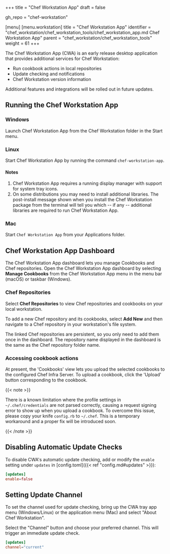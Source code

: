 +++
title = "Chef Workstation App"
draft = false

gh_repo = "chef-workstation"

[menu]
  [menu.workstation]
    title = "Chef Workstation App"
    identifier = "chef_workstation/chef_workstation_tools/chef_workstation_app.md Chef Workstation App"
    parent = "chef_workstation/chef_workstation_tools"
    weight = 61
+++

The Chef Workstation App (CWA) is an early release desktop application that provides additional services for Chef Workstation:

* Run cookbook actions in local repositories
* Update checking and notifications
* Chef Workstation version information

Additional features and integrations will be rolled out in future updates.

## Running the Chef Workstation App

### Windows

Launch Chef Workstation App from the Chef Workstation folder in the Start menu.

### Linux

Start Chef Workstation App by running the command `chef-workstation-app`.

#### Notes

1. Chef Workstation App requires a running display manager with support for system tray icons.
1. On some distributions you may need to install additional libraries. The post-install message shown when you install the Chef Workstation package from the terminal will tell you which -- if any -- additional libraries are required to run Chef Workstation App.

### Mac

Start `Chef Workstation App` from your Applications folder.

## Chef Workstation App Dashboard

The Chef Workstation App dashboard lets you manage Cookbooks and Chef repositories. Open the Chef Workstation App dashboard by selecting **Manage Cookbooks** from the Chef Workstation App menu in the menu bar (macOS) or taskbar (Windows).

### Chef Repositories

Select **Chef Repositories** to view Chef repositories and cookbooks on your local workstation.

To add a new Chef repository and its cookbooks, select **Add New** and then navigate to a Chef repository in your workstation's file system.

The linked Chef repositories are persistent, so you only need to add them once in the dashboard. The repository name displayed in the dashboard is the same as the Chef repository folder name.

### Accessing cookbook actions

At present, the 'Cookbooks' view lets you upload the selected cookbooks to the configured Chef Infra Server. To upload a cookbook, click the 'Upload' button corresponding to the cookbook.

{{< note >}}

There is a known limitation where the profile settings in `~/.chef/credentials` are not parsed correctly, causing a request signing error to show up when you upload a cookbook. To overcome this issue, please copy your knife `config.rb` to `~/.chef`. This is a temporary workaround and a proper fix will be introduced soon.

{{< /note >}}

## Disabling Automatic Update Checks

To disable CWA's automatic update checking, add or modify the `enable` setting under `updates` in [config.toml]({{< ref "config.md#updates" >}}):

```toml
[updates]
enable=false
```

## Setting Update Channel

To set the channel used for update checking, bring up the CWA tray app menu (Windows/Linux) or the application menu (Mac) and select "About Chef Workstation".

Select the "Channel" button and choose your preferred channel. This will trigger an immediate update check.

```toml
[updates]
channel="current"
```
